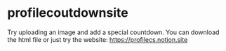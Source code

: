 # profilecoutdownsite
Try uploading an image and add a special countdown.
You can download the html file or just try the website: https://profilecs.notion.site
